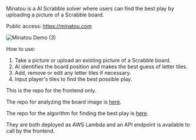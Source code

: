 Minatou is a AI Scrabble solver where users can find the best play by uploading a picture of a Scrabble board.

Public access:
https://minatou.com

![Minatou Demo (3)](https://github.com/user-attachments/assets/c8c5ff5a-3540-439d-a440-839f2f17e3c2)

How to use:
1. Take a picture or upload an existing picture of a Scrabble board.
2. AI identifies the board position and makes the best guess of letter tiles.
3. Add, remove or edit any letter tiles if necessary.
4. Input player's tiles to find the best possible play.

This is the repo for the frontend only.

The repo for analyzing the board image is [here](https://github.com/carson920/uwu).

The repo for the algorithm for finding the best play is [here](https://github.com/carson920/scrabble-bot).

They are both deployed as AWS Lambda and an API endpoint is available to call by the frontend.
